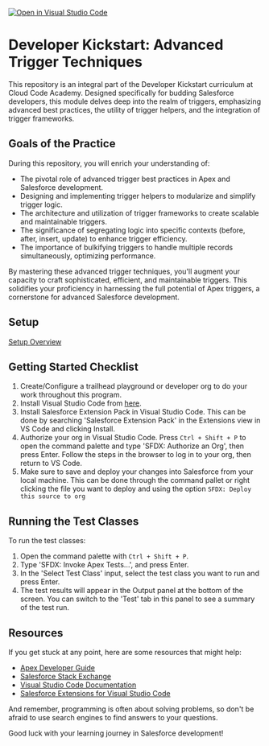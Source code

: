 [![Open in Visual Studio Code](https://classroom.github.com/assets/open-in-vscode-2e0aaae1b6195c2367325f4f02e2d04e9abb55f0b24a779b69b11b9e10269abc.svg)](https://classroom.github.com/online_ide?assignment_repo_id=16284756&assignment_repo_type=AssignmentRepo)
# Developer Kickstart: Advanced Trigger Techniques

This repository is an integral part of the Developer Kickstart curriculum at Cloud Code Academy. Designed specifically for budding Salesforce developers, this module delves deep into the realm of triggers, emphasizing advanced best practices, the utility of trigger helpers, and the integration of trigger frameworks.

## Goals of the Practice

During this repository, you will enrich your understanding of:
- The pivotal role of advanced trigger best practices in Apex and Salesforce development.
- Designing and implementing trigger helpers to modularize and simplify trigger logic.
- The architecture and utilization of trigger frameworks to create scalable and maintainable triggers.
- The significance of segregating logic into specific contexts (before, after, insert, update) to enhance trigger efficiency.
- The importance of bulkifying triggers to handle multiple records simultaneously, optimizing performance.

By mastering these advanced trigger techniques, you'll augment your capacity to craft sophisticated, efficient, and maintainable triggers. This solidifies your proficiency in harnessing the full potential of Apex triggers, a cornerstone for advanced Salesforce development.

## Setup
[Setup Overview](https://learn.cloudcodeacademy.com/courses/salesforce-developer-kickstart-program/lectures/47317622)

## Getting Started Checklist
1. Create/Configure a trailhead playground or developer org to do your work throughout this program.
2. Install Visual Studio Code from [here](https://code.visualstudio.com/download).
3. Install Salesforce Extension Pack in Visual Studio Code. This can be done by searching 'Salesforce Extension Pack' in the Extensions view in VS Code and clicking Install.
4. Authorize your org in Visual Studio Code. Press `Ctrl + Shift + P` to open the command palette and type 'SFDX: Authorize an Org', then press Enter. Follow the steps in the browser to log in to your org, then return to VS Code.
5. Make sure to save and deploy your changes into Salesforce from your local machine. This can be done through the command pallet or right clicking the file you want to deploy and using the option `SFDX: Deploy this source to org`

## Running the Test Classes

To run the test classes:

1. Open the command palette with `Ctrl + Shift + P`.
2. Type 'SFDX: Invoke Apex Tests...', and press Enter.
3. In the 'Select Test Class' input, select the test class you want to run and press Enter.
4. The test results will appear in the Output panel at the bottom of the screen. You can switch to the 'Test' tab in this panel to see a summary of the test run.

## Resources

If you get stuck at any point, here are some resources that might help:

- [Apex Developer Guide](https://developer.salesforce.com/docs/atlas.en-us.apexcode.meta/apexcode/apex_dev_guide.htm)
- [Salesforce Stack Exchange](https://salesforce.stackexchange.com/)
- [Visual Studio Code Documentation](https://code.visualstudio.com/docs)
- [Salesforce Extensions for Visual Studio Code](https://developer.salesforce.com/tools/vscode/)

And remember, programming is often about solving problems, so don't be afraid to use search engines to find answers to your questions.

Good luck with your learning journey in Salesforce development!
